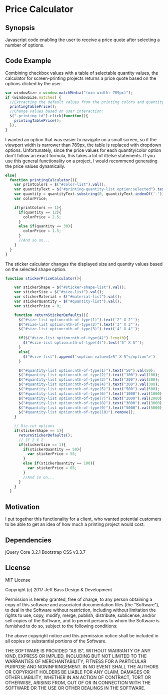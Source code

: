 Price Calculator
=============================

## Synopsis

Javascript code enabling the user to receive a price quote after selecting a
number of options.

## Code Example

Combining checkbox values with a table of selectable quantity values, the
calculator for screen-printing projects returns a price quote based on the
options clicked by the user.

```javascript
var windowSize = window.matchMedia("(min-width: 789px)");
if (windowSize.matches) {
  //Extracting the default values from the printing colors and quantity table:
  printingTablePrice();
  //Change values based on user interaction:
  $(".printing td").click(function(){
    printingTablePrice();
  });
}
```

I wanted an option that was easier to navigate on a small screen, so if the
viewport width is narrower than 789px, the table is replaced with dropdown
options. Unfortunately, since the price values for each quantity/color
option don't follow an exact formula, this takes a lot of if/else statements.
If you use this general functionality on a project, I would recommend generating
the price values dynamically.

```javascript
else{
  function printingCalculator(){
    var printColors = $("#color-list").val();
    var quantityText = $("#printing-quantity-list option:selected").text();
    var quantity = quantityText.substring(0, quantityText.indexOf('-'));
    var colorPrice;

    if(printColors == 1){
      if(quantity == 12){
        colorPrice = 2.5;
      }
      else if(quantity == 30){
        colorPrice = 1.5;
      }
      //And so on...
    }
  }
}
```

The sticker calculator changes the displayed size and quantity values based on
the selected shape option.

```javascript
function stickerPriceCalculator(){

    var stickerShape = $("#sticker-shape-list").val();
    var stickerSize = $("#size-list").val();
    var stickerMaterial = $("#material-list").val();
    var stickerQuantity = $("#quantity-list").val();
    var stickerPrice = 0;

    function returnStickerDefaults(){
      $("#size-list option:nth-of-type(1)").text('2" X 2"');
      $("#size-list option:nth-of-type(2)").text('3" X 3"');
      $("#size-list option:nth-of-type(3)").text('4" X 4"');

      if($("#size-list option:nth-of-type(4)").length){
        $("#size-list option:nth-of-type(4)").text('5" X 5"');
      }
      else{
        $("#size-list").append('<option value=4>5" X 5"</option">')
      }

      $("#quantity-list option:nth-of-type(1)").text("50").val(50);
      $("#quantity-list option:nth-of-type(2)").text("100").val(100);
      $("#quantity-list option:nth-of-type(3)").text("200").val(200);
      $("#quantity-list option:nth-of-type(4)").text("300").val(300);
      $("#quantity-list option:nth-of-type(5)").text("500").val(500);
      $("#quantity-list option:nth-of-type(6)").text("1000").val(1000);
      $("#quantity-list option:nth-of-type(7)").text("2000").val(2000);
      $("#quantity-list option:nth-of-type(8)").text("3000").val(3000);
      $("#quantity-list option:nth-of-type(9)").text("5000").val(5000);
      $("#quantity-list option:nth-of-type(10)").remove();
    }

    // Die-cut options
    if(stickerShape == 1){
      returnStickerDefaults();
      // If 2 X 2
      if(stickerSize == 1){
        if(stickerQuantity == 50){
          var stickerPrice = 55;
        }
        else if(stickerQuantity == 100){
          var stickerPrice = 65;
        }
        //And so on...
      }
    }
  }
```
## Motivation

I put together this functionality for a client, who wanted potential customers
to be able to get an idea of how much a printing project would cost.

## Dependencies

jQuery Core 3.2.1
Bootstrap CSS v3.3.7

## License

MIT License

Copyright (c) 2017 Jeff Bass Design & Development

Permission is hereby granted, free of charge, to any person obtaining a copy
of this software and associated documentation files (the "Software"), to deal
in the Software without restriction, including without limitation the rights
to use, copy, modify, merge, publish, distribute, sublicense, and/or sell
copies of the Software, and to permit persons to whom the Software is
furnished to do so, subject to the following conditions:

The above copyright notice and this permission notice shall be included in all
copies or substantial portions of the Software.

THE SOFTWARE IS PROVIDED "AS IS", WITHOUT WARRANTY OF ANY KIND, EXPRESS OR
IMPLIED, INCLUDING BUT NOT LIMITED TO THE WARRANTIES OF MERCHANTABILITY,
FITNESS FOR A PARTICULAR PURPOSE AND NONINFRINGEMENT. IN NO EVENT SHALL THE
AUTHORS OR COPYRIGHT HOLDERS BE LIABLE FOR ANY CLAIM, DAMAGES OR OTHER
LIABILITY, WHETHER IN AN ACTION OF CONTRACT, TORT OR OTHERWISE, ARISING FROM,
OUT OF OR IN CONNECTION WITH THE SOFTWARE OR THE USE OR OTHER DEALINGS IN THE
SOFTWARE.
